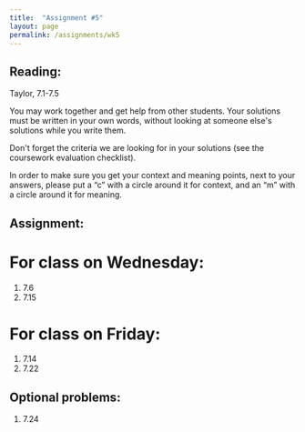 ```yaml
---
title:  "Assignment #5"
layout: page
permalink: /assignments/wk5
---
```


## Reading:  
Taylor, 7.1-7.5

You may work together and get help from other students. Your solutions must be written in your own words, without looking at someone else's solutions while you write them.

Don't forget the criteria we are looking for in your solutions (see the coursework evaluation checklist).

In order to make sure you get your context and meaning points,
next to your answers, please put a “c” with a circle around it for context, and an “m” with a circle around it for meaning.

## Assignment:

# For class on Wednesday:

1. 7.6
2. 7.15

# For class on Friday:

1. 7.14
2. 7.22

## Optional problems:

1. 7.24